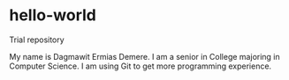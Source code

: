 # hello-world
Trial repository

My name is Dagmawit Ermias Demere. I am a senior in College majoring in Computer Science. I am using Git to get more 
programming experience.

